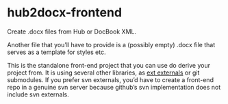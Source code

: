 # hub2docx-frontend

Create .docx files from Hub or DocBook XML.

Another file that you’ll have to provide is a (possibly empty) .docx file that serves as a template for styles etc.

This is the standalone front-end project that you can use do derive your project from. It is using several other libraries, 
as [ext externals](http://nopugs.com/ext-tutorial) or git submodules. If you prefer svn externals, you’d have to create a front-end repo
in a genuine svn server because github’s svn implementation does not include svn externals.

